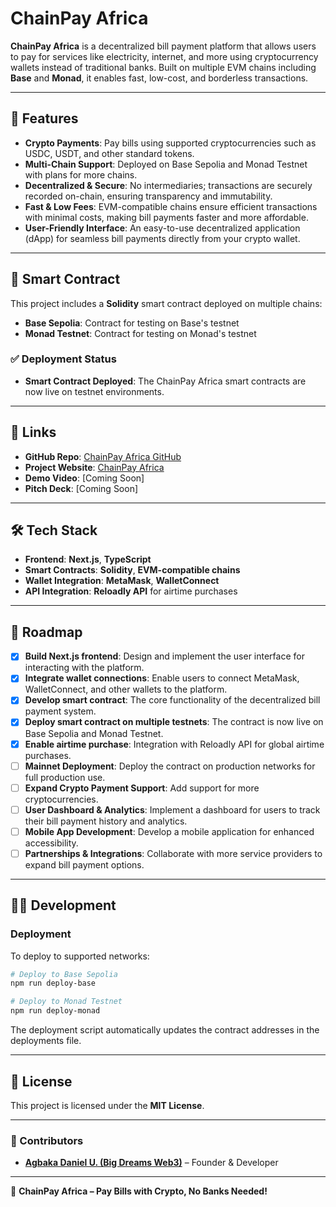 # ChainPay Africa

**ChainPay Africa** is a decentralized bill payment platform that allows users to pay for services like electricity, internet, and more using cryptocurrency wallets instead of traditional banks. Built on multiple EVM chains including **Base** and **Monad**, it enables fast, low-cost, and borderless transactions.

---

## 🚀 Features

- **Crypto Payments**: Pay bills using supported cryptocurrencies such as USDC, USDT, and other standard tokens.
- **Multi-Chain Support**: Deployed on Base Sepolia and Monad Testnet with plans for more chains.
- **Decentralized & Secure**: No intermediaries; transactions are securely recorded on-chain, ensuring transparency and immutability.
- **Fast & Low Fees**: EVM-compatible chains ensure efficient transactions with minimal costs, making bill payments faster and more affordable.
- **User-Friendly Interface**: An easy-to-use decentralized application (dApp) for seamless bill payments directly from your crypto wallet.

---

## 📜 Smart Contract

This project includes a **Solidity** smart contract deployed on multiple chains:
- **Base Sepolia**: Contract for testing on Base's testnet
- **Monad Testnet**: Contract for testing on Monad's testnet

### ✅ Deployment Status

- **Smart Contract Deployed**: The ChainPay Africa smart contracts are now live on testnet environments.

---

## 🔗 Links

- **GitHub Repo**: [ChainPay Africa GitHub](https://github.com/italiancode/ChainPay-Africa.git)
- **Project Website**: [ChainPay Africa](https://chainpay-africa.vercel.app/)
- **Demo Video**: [Coming Soon]
- **Pitch Deck**: [Coming Soon]

---

## 🛠️ Tech Stack

- **Frontend**: **Next.js**, **TypeScript**
- **Smart Contracts**: **Solidity**, **EVM-compatible chains**
- **Wallet Integration**: **MetaMask**, **WalletConnect**
- **API Integration**: **Reloadly API** for airtime purchases

---

## 🚧 Roadmap

- [x] **Build Next.js frontend**: Design and implement the user interface for interacting with the platform.
- [x] **Integrate wallet connections**: Enable users to connect MetaMask, WalletConnect, and other wallets to the platform.
- [x] **Develop smart contract**: The core functionality of the decentralized bill payment system.
- [x] **Deploy smart contract on multiple testnets**: The contract is now live on Base Sepolia and Monad Testnet.
- [x] **Enable airtime purchase**: Integration with Reloadly API for global airtime purchases.
- [ ] **Mainnet Deployment**: Deploy the contract on production networks for full production use.
- [ ] **Expand Crypto Payment Support**: Add support for more cryptocurrencies.
- [ ] **User Dashboard & Analytics**: Implement a dashboard for users to track their bill payment history and analytics.
- [ ] **Mobile App Development**: Develop a mobile application for enhanced accessibility.
- [ ] **Partnerships & Integrations**: Collaborate with more service providers to expand bill payment options.

---

## 🧑‍💻 Development

### Deployment
To deploy to supported networks:

```bash
# Deploy to Base Sepolia
npm run deploy-base

# Deploy to Monad Testnet
npm run deploy-monad
```

The deployment script automatically updates the contract addresses in the deployments file.

---

## 📜 License

This project is licensed under the **MIT License**.

---

### 👥 Contributors

- **[Agbaka Daniel U. (Big Dreams Web3)](https://github.com/italiancode)** – Founder & Developer

---

🚀 **ChainPay Africa – Pay Bills with Crypto, No Banks Needed!**
